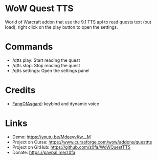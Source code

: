 # WoW Quest TTS
World of Warcraft addon that use the 9.1 TTS api to read quests text (out load), right click on the play button to open the settings.


# Commands
- /qtts play: Start reading the quest
- /qtts stop: Stop reading the quest
- /qtts settings: Open the settings panel


# Credits
- [FangOfAsgard](https://www.curseforge.com/members/fangofasgard): keybind and dynamic voice


# Links
- Demo: https://youtu.be/MdeevvKw__M
- Project on Curse: https://www.curseforge.com/wow/addons/questtts
- Project on GitHub: https://github.com/z0fa/WoWQuestTTS
- Donate: https://paypal.me/z0fa
